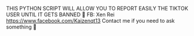 THIS PYTHON SCRIPT WILL ALLOW YOU TO REPORT EASILY THE TIKTOK USER UNTIL IT GETS BANNED 🚫 
FB: Xen Rei 
https://www.facebook.com/Kaizenqt13
Contact me if you need to ask something 🙂 

